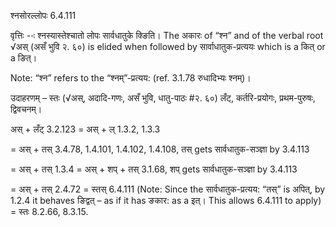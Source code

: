 

 श्नसोरल्लोपः 6.4.111 


वृत्तिः --ः श्‍नस्‍यास्‍तेश्‍चातो लोपः सार्वधातुके क्ङिति। The अकारः of “श्न” and of the verbal root √अस् (असँ भुवि २. ६०) is elided when followed by सार्वाधातुक-प्रत्ययः which is a कित् or a ङित्। 

Note: “श्न” refers to the “श्नम्”-प्रत्यय: (ref. 3.1.78 रुधादिभ्यः श्नम्)। 


उदाहरणम् – स्तः (√अस्, अदादि-गणः, असँ भुवि, धातु-पाठः #२. ६०) लँट्, कर्तरि-प्रयोगः, प्रथम-पुरुषः, द्विवचनम्। 


अस् + लँट् 3.2.123 = अस् + ल् 1.3.2, 1.3.3 

= अस् + तस् 3.4.78, 1.4.101, 1.4.102, 1.4.108, तस् gets सार्वधातुक-सञ्ज्ञा by 3.4.113 

= अस् + तस् 1.3.4 = अस् + शप् + तस् 3.1.68, शप् gets सार्वधातुक-सञ्ज्ञा by 3.4.113 

= अस् + तस् 2.4.72 = स्तस् 6.4.111 (Note: Since the सार्वधातुक-प्रत्यय: “तस्” is अपित्, by 1.2.4 it behaves ङिद्वत् – as if it has ङकार: as a इत्। This allows 6.4.111 to apply) = स्तः 8.2.66, 8.3.15. 


